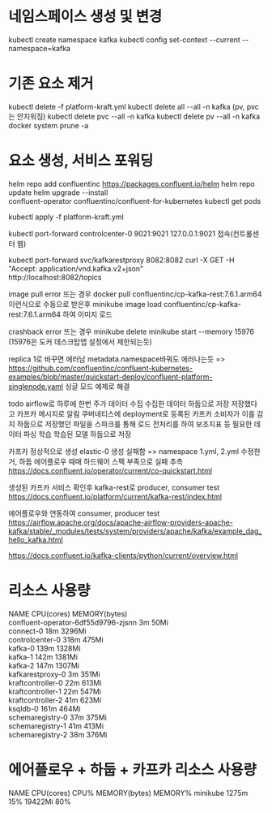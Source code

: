 # 네임스페이스 생성 및 변경

kubectl create namespace kafka
kubectl config set-context --current --namespace=kafka

# 기존 요소 제거

kubectl delete -f platform-kraft.yml
kubectl delete all --all -n kafka (pv, pvc는 안지워짐)
kubectl delete pvc --all -n kafka
kubectl delete pv --all -n kafka
docker system prune -a

# 요소 생성, 서비스 포워딩

helm repo add confluentinc https://packages.confluent.io/helm
helm repo update
helm upgrade --install \
 confluent-operator confluentinc/confluent-for-kubernetes
kubectl get pods

kubectl apply -f platform-kraft.yml

kubectl port-forward controlcenter-0 9021:9021
127.0.0.1:9021 접속(컨트롤센터 웹)

kubectl port-forward svc/kafkarestproxy 8082:8082
curl -X GET -H "Accept: application/vnd.kafka.v2+json" \
 http://localhost:8082/topics

image pull error 뜨는 경우
docker pull confluentinc/cp-kafka-rest:7.6.1.arm64 이런식으로 수동으로 받은후
minikube image load confluentinc/cp-kafka-rest:7.6.1.arm64 하여 이미지 로드

crashback error 뜨는 경우
minikube delete
minikube start --memory 15976 (15976은 도커 데스크탑앱 설정에서 제한되는듯)

replica 1로 바꾸면 에러남
metadata.namespace바꿔도 에러나는듯
=> https://github.com/confluentinc/confluent-kubernetes-examples/blob/master/quickstart-deploy/confluent-platform-singlenode.yaml
싱글 모드 예제로 해결

todo
airflow로 하루에 한번 주가 데이터 수집
수집한 데이터 하둡으로 저장
저장했다고 카프카 메시지로 알림
쿠버네티스에 deployment로 등록된 카프카 소비자가 이를 감지
하둡으로 저장했던 파일을 스파크를 통해 로드
전처리를 하여 보조지표 등 필요한 데이터 파싱
학습
학습된 모델 하둡으로 저장

카프카 정상적으로 생성
elastic-0 생성 실패함
=> namespace 1.yml, 2.yml 수정한거,
하둡 에어플로우 때매 하드웨어 스펙 부족으로 실패 추측
https://docs.confluent.io/operator/current/co-quickstart.html

생성된 카프카 서비스 확인후
kafka-rest로 producer, consumer test
https://docs.confluent.io/platform/current/kafka-rest/index.html

에어플로우와 연동하여
consumer, producer test
https://airflow.apache.org/docs/apache-airflow-providers-apache-kafka/stable/_modules/tests/system/providers/apache/kafka/example_dag_hello_kafka.html

https://docs.confluent.io/kafka-clients/python/current/overview.html

# 리소스 사용량

NAME CPU(cores) MEMORY(bytes)  
confluent-operator-6df55d9796-zjsnn 3m 50Mi  
connect-0 18m 3296Mi  
controlcenter-0 318m 475Mi  
kafka-0 139m 1328Mi  
kafka-1 142m 1381Mi  
kafka-2 147m 1307Mi  
kafkarestproxy-0 3m 351Mi  
kraftcontroller-0 22m 613Mi  
kraftcontroller-1 22m 547Mi  
kraftcontroller-2 41m 623Mi  
ksqldb-0 161m 464Mi  
schemaregistry-0 37m 375Mi  
schemaregistry-1 41m 413Mi  
schemaregistry-2 38m 376Mi

# 에어플로우 + 하둡 + 카프카 리소스 사용량

NAME CPU(cores) CPU% MEMORY(bytes) MEMORY%
minikube 1275m 15% 19422Mi 80%
